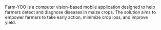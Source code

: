 Farm-YOO is a computer vision-based mobile application designed to help farmers detect and diagnose diseases in maize crops. The solution aims to empower farmers to take early action, minimize crop loss, and improve yield.